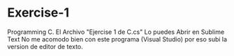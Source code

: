 # Exercise-1
Programming C.
El Archivo "Ejercise 1 de C.cs"  Lo puedes Abrir en Sublime Text 
No me acomodo bien con este programa (Visual Studio) por eso subi la version de editor de texto.
